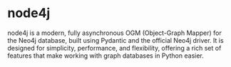 # node4j
node4j is a modern, fully asynchronous OGM (Object-Graph Mapper) for the Neo4j database, built using Pydantic and the official Neo4j driver. It is designed for simplicity, performance, and flexibility, offering a rich set of features that make working with graph databases in Python easier.
